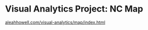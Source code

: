 # Visual Analytics Project: NC Map
<a href="http://www.aleahhowell.com/visual-analytics/map/index.html">aleahhowell.com/visual-analytics/map/index.html</a>
